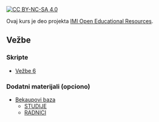 [![CC BY-NC-SA 4.0][licence-shield]][licence]

Ovaj kurs je deo projekta [IMI Open Educational Resources](https://imioer.github.io).

## Vežbe

### Skripte

- [Vežbe 6](vezbe/06.md)

### Dodatni materijali (opciono)

- [Bekaupovi baza]()
    - [STUDIJE](materijali/STUDIJE.bak)
    - [RADNICI](materijali/Radnici.bak)

[licence]: http://creativecommons.org/licenses/by-nc-sa/4.0/
[licence-shield]: https://img.shields.io/badge/License-CC%20BY--NC--SA%204.0-lightgrey.svg